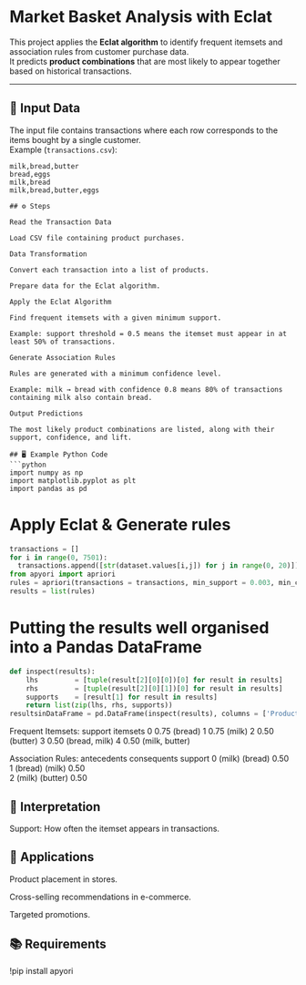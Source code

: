 # Market Basket Analysis with Eclat

This project applies the **Eclat algorithm** to identify frequent itemsets and association rules from customer purchase data.  
It predicts **product combinations** that are most likely to appear together based on historical transactions.

---

## 📂 Input Data

The input file contains transactions where each row corresponds to the items bought by a single customer.  
Example (`transactions.csv`):

```csv
milk,bread,butter
bread,eggs
milk,bread
milk,bread,butter,eggs

## ⚙️ Steps

Read the Transaction Data

Load CSV file containing product purchases.

Data Transformation

Convert each transaction into a list of products.

Prepare data for the Eclat algorithm.

Apply the Eclat Algorithm

Find frequent itemsets with a given minimum support.

Example: support threshold = 0.5 means the itemset must appear in at least 50% of transactions.

Generate Association Rules

Rules are generated with a minimum confidence level.

Example: milk → bread with confidence 0.8 means 80% of transactions containing milk also contain bread.

Output Predictions

The most likely product combinations are listed, along with their support, confidence, and lift.

## 🖥️ Example Python Code
```python
import numpy as np
import matplotlib.pyplot as plt
import pandas as pd
```
# Apply Eclat & Generate rules
```python
transactions = []
for i in range(0, 7501):
  transactions.append([str(dataset.values[i,j]) for j in range(0, 20)])
from apyori import apriori
rules = apriori(transactions = transactions, min_support = 0.003, min_confidence = 0.2, min_lift = 3, min_length = 2, max_length = 2)
results = list(rules)
```
# Putting the results well organised into a Pandas DataFrame
```python
def inspect(results):
    lhs         = [tuple(result[2][0][0])[0] for result in results]
    rhs         = [tuple(result[2][0][1])[0] for result in results]
    supports    = [result[1] for result in results]
    return list(zip(lhs, rhs, supports))
resultsinDataFrame = pd.DataFrame(inspect(results), columns = ['Product 1', 'Product 2', 'Support'])
```
Frequent Itemsets:
   support        itemsets
0     0.75       (bread)
1     0.75        (milk)
2     0.50       (butter)
3     0.50   (bread, milk)
4     0.50  (milk, butter)

Association Rules:
   antecedents consequents  support 
0     (milk)     (bread)     0.50      
1    (bread)     (milk)      0.50      
2    (milk)    (butter)     0.50      

## 📌 Interpretation

Support: How often the itemset appears in transactions.

## 🚀 Applications

Product placement in stores.

Cross-selling recommendations in e-commerce.

Targeted promotions.

## 📚 Requirements

!pip install apyori
